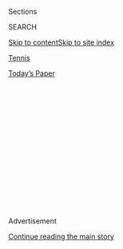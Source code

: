 <div id="app">

<div>

<div>

<div>

<div class="NYTAppHideMasthead css-1q2w90k e1suatyy0">

<div class="section css-ui9rw0 e1suatyy2">

<div class="css-eph4ug er09x8g0">

<div class="css-6n7j50">

</div>

<span class="css-1dv1kvn">Sections</span>

<div class="css-10488qs">

<span class="css-1dv1kvn">SEARCH</span>

</div>

[Skip to content](#site-content)[Skip to site
index](#site-index)

</div>

<div id="masthead-section-label" class="css-1wr3we4 eaxe0e00">

[Tennis](https://www.nytimes3xbfgragh.onion/section/sports/tennis)

</div>

<div class="css-10698na e1huz5gh0">

</div>

</div>

<div id="masthead-bar-one" class="section hasLinks css-15hmgas e1csuq9d3">

<div class="css-uqyvli e1csuq9d0">

</div>

<div class="css-1uqjmks e1csuq9d1">

</div>

<div class="css-9e9ivx">

[](https://myaccount.nytimes3xbfgragh.onion/auth/login?response_type=cookie&client_id=vi)

</div>

<div class="css-1bvtpon e1csuq9d2">

[Today’s
Paper](https://www.nytimes3xbfgragh.onion/section/todayspaper)

</div>

</div>

</div>

</div>

<div data-aria-hidden="false">

<div id="site-content" data-role="main">

<div>

<div class="css-1aor85t" style="opacity:0.000000001;z-index:-1;visibility:hidden">

<div class="css-1hqnpie">

<div class="css-epjblv">

<span class="css-17xtcya">[Tennis](/section/sports/tennis)</span><span class="css-x15j1o">|</span><span class="css-fwqvlz">For
U.S. Open Contenders Medvedev and Zverev, a Journey From Russia Was a
Big
Step</span>

</div>

<div class="css-k008qs">

<div class="css-1iwv8en">

<span class="css-18z7m18"></span>

<div>

</div>

</div>

<span class="css-1n6z4y">https://nyti.ms/3bOA58R</span>

<div class="css-1705lsu">

<div class="css-4xjgmj">

<div class="css-4skfbu" data-role="toolbar" data-aria-label="Social Media Share buttons, Save button, and Comments Panel with current comment count" data-testid="share-tools">

  - 
  - 
  - 
  - 
    
    <div class="css-6n7j50">
    
    </div>

  - 
  - 

</div>

</div>

</div>

</div>

</div>

</div>

<div class="css-13pd83m">

</div>

<div id="top-wrapper" class="css-1sy8kpn">

<div id="top-slug" class="css-l9onyx">

Advertisement

</div>

[Continue reading the main
story](#after-top)

<div class="ad top-wrapper" style="text-align:center;height:100%;display:block;min-height:250px">

<div id="top" class="place-ad" data-position="top" data-size-key="top">

</div>

</div>

<div id="after-top">

</div>

</div>

<div>

<div id="sponsor-wrapper" class="css-1hyfx7x">

<div id="sponsor-slug" class="css-19vbshk">

Supported by

</div>

[Continue reading the main
story](#after-sponsor)

<div id="sponsor" class="ad sponsor-wrapper" style="text-align:center;height:100%;display:block">

</div>

<div id="after-sponsor">

</div>

</div>

<div class="css-186x18t">

</div>

<div class="css-1vkm6nb ehdk2mb0">

# For U.S. Open Contenders Medvedev and Zverev, a Journey From Russia Was a Big Step

</div>

Daniil Medvedev and Alexander Zverev are part of a talented final four,
all seeking their first Grand Slam title.

<div class="css-79elbk" data-testid="photoviewer-wrapper">

<div class="css-z3e15g" data-testid="photoviewer-wrapper-hidden">

</div>

<div class="css-1a48zt4 ehw59r15" data-testid="photoviewer-children">

![<span class="css-16f3y1r e13ogyst0" data-aria-hidden="true">Alexander
Zverev is the German-born son of Russian tennis
professionals.</span><span class="css-cnj6d5 e1z0qqy90" itemprop="copyrightHolder"><span class="css-1ly73wi e1tej78p0">Credit...</span><span><span>Seth
Wenig/Associated
Press</span></span></span>](https://static01.graylady3jvrrxbe.onion/images/2020/09/11/sports/10usopen-russia2-print/10usopen-russia2-print-articleLarge-v2.jpg?quality=75&auto=webp&disable=upscale)

</div>

</div>

<div class="css-18e8msd">

<div class="css-vp77d3 epjyd6m0">

<div class="css-hus3qt ey68jwv0" data-aria-hidden="true">

[![Christopher
Clarey](https://static01.graylady3jvrrxbe.onion/images/2018/09/10/multimedia/author-christopher-clarey/author-christopher-clarey-thumbLarge.png
"Christopher Clarey")](https://www.nytimes3xbfgragh.onion/by/christopher-clarey)

</div>

<div class="css-1baulvz">

By [<span class="css-1baulvz last-byline" itemprop="name">Christopher
Clarey</span>](https://www.nytimes3xbfgragh.onion/by/christopher-clarey)

</div>

</div>

  - 
    
    <div class="css-ld3wwf e16638kd2">
    
    Sept. 11,
    2020
    
    </div>

  - 
    
    <div class="css-4xjgmj">
    
    <div class="css-d8bdto" data-role="toolbar" data-aria-label="Social Media Share buttons, Save button, and Comments Panel with current comment count" data-testid="share-tools">
    
      - 
      - 
      - 
      - 
        
        <div class="css-6n7j50">
        
        </div>
    
      - 
      - 
    
    </div>
    
    </div>

</div>

</div>

<div class="section meteredContent css-1r7ky0e" name="articleBody" itemprop="articleBody">

<div class="css-1fanzo5 StoryBodyCompanionColumn">

<div class="css-53u6y8">

Two tennis stories that began in Russia will continue in New York on
Friday, as Daniil Medvedev and Alexander Zverev take turns trying to
reach the United States Open men’s final.

Both are trilingual and 6-foot-6, which was once considered too tall for
a great tennis player. Both clearly have the power and potential to win
multiple Grand Slam titles, and this title, for a change, is there for
the younger generation’s taking, with none of the Big Three — Novak
Djokovic, Roger Federer or Rafael Nadal — blocking the path.

Zverev, 23, the German son of Russian professional tennis players, will
face Pablo Carreño Busta of Spain, 29, in the first semifinal. Medvedev,
24, raised in Moscow but now married and based in Monaco, will then take
on Dominic Thiem, 27, the big-swinging Austrian who is the highest seed
remaining, at No. 2. None of the four has won a Grand Slam tournament.

</div>

</div>

<div class="css-1fanzo5 StoryBodyCompanionColumn">

<div class="css-53u6y8">

“The most important thing is to not get ahead of yourself,” said Gilles
Cervara, Medvedev’s coach. “We all know what it means to not have those
three guys in the tournament, but we cannot stay fixated on it. It’s all
about going little by little, step by step.”

</div>

</div>

<div class="css-79elbk" data-testid="photoviewer-wrapper">

<div class="css-z3e15g" data-testid="photoviewer-wrapper-hidden">

</div>

<div class="css-1a48zt4 ehw59r15" data-testid="photoviewer-children">

![<span class="css-16f3y1r e13ogyst0" data-aria-hidden="true">Daniil
Medvedev is trying to return to the U.S. Open final after losing in five
sets to Rafael Nadal last
year.</span><span class="css-cnj6d5 e1z0qqy90" itemprop="copyrightHolder"><span class="css-1ly73wi e1tej78p0">Credit...</span><span>Seth
Wenig/Associated
Press</span></span>](https://static01.graylady3jvrrxbe.onion/images/2020/09/11/sports/11usopen-russia-med/merlin_176804280_105909f7-63ca-48ba-935d-6427dd414382-articleLarge.jpg?quality=75&auto=webp&disable=upscale)

</div>

</div>

<div class="css-1fanzo5 StoryBodyCompanionColumn">

<div class="css-53u6y8">

It took many steps to bring Medvedev and Zverev to the brink, and in
both cases, leaving Russia was a big one.

Zverev’s parents, Alexander Sr. and Irina, met in Sochi, the Russian
resort city and tennis hub on the Black Sea. It was also the home of
[Yevgeny
Kafelnikov](https://www.atptour.com/en/news/atp-heritage-kafelnikov-no-1-fedex-atp-rankings),
the first Russian man to be ranked No. 1 in the world in tennis, and it
was where Maria Sharapova, a future women’s No. 1, spent her very early
childhood before leaving with her father, Yuri, for the tennis academies
of Florida, with less than $1,000 in cash in Yuri’s pocket.

Alexander Sr., an attacking player, came of age in the Soviet Union,
where tennis was long viewed suspiciously as a bourgeois pursuit and
where leading players often found it difficult to leave for
international events. Stars did emerge, like Olga Morozova and Alex
Metreveli, who both reached Wimbledon finals in the 1970s, and later
Natasha Zvereva and Andrei Chesnokov, who both broke into the top 10 in
singles and had an ongoing and risky tussle with Soviet authorities over
how much of their prize money they could retain.

Alexander Sr. peaked at No. 175, and Irina, seven years younger, peaked
at No. 380. Their oldest son, Mischa, was born in Russia, but the family
moved to Germany in 1991, and Alexander, nicknamed Sascha, was born in
Hamburg in 1997.

</div>

</div>

<div class="css-1fanzo5 StoryBodyCompanionColumn">

<div class="css-53u6y8">

The brothers became professionals with radically different playing
styles. [Mischa, ranked as high as 25
in 2017](https://www.atptour.com/en/players/mischa-zverev/z168/overview),
is one of the few pure serve-and-volleyers on tour, while Alexander, who
has been[ranked as high as
No. 3](https://www.atptour.com/en/players/alexander-zverev/z355/overview),
is a more conventional attacking baseliner with a huge serve and a
potent, fluid two-handed backhand.

“I’m not surprised at all the Zverevs raised two top players,”
Kafelnikov said in a telephone interview from Moscow. “They knew what
they had faced in Russia before, and they knew exactly what they wanted
to give to their kids. They wanted the kids to be professional tennis
players and be successful. Mischa is playing a little bit like his
father’s style. Sascha is quite a bit different, with the big
groundstrokes.”

Kafelnikov, 46, was the most successful Russian player after the Soviet
Union broke up in 1991. He initially scrambled to find training bases
and stability with his coach, Anatoly Lepeshin, a former head of the
Soviet junior program who once worked with Alexander Sr. But while other
talented Russian players were unable to find the funding to continue
their careers, Kafelnikov, a smooth and flat-hitting baseliner,
persevered to become the first Russian man to win a Grand Slam singles
title, at the French Open in 1996, and then won the Australian Open in
1999.

He later joined forces with Marat Safin, Russia’s other big post-breakup
men’s tennis star, to win the Davis Cup for the first time for Russia in
2002.

</div>

</div>

<div class="css-79elbk" data-testid="photoviewer-wrapper">

<div class="css-z3e15g" data-testid="photoviewer-wrapper-hidden">

</div>

<div class="css-1a48zt4 ehw59r15" data-testid="photoviewer-children">

<div class="css-1xdhyk6 erfvjey0">

<span class="css-1ly73wi e1tej78p0">Image</span>

<div class="css-zjzyr8">

<div data-testid="lazyimage-container" style="height:257.77777777777777px">

</div>

</div>

</div>

<span class="css-16f3y1r e13ogyst0" data-aria-hidden="true">Yevgeny
Kafelnikov was inducted into the International Tennis Hall of Fame  last
summer.</span><span class="css-cnj6d5 e1z0qqy90" itemprop="copyrightHolder"><span class="css-1ly73wi e1tej78p0">Credit...</span><span>Brian
Snyder/Reuters</span></span>

</div>

</div>

<div class="css-1fanzo5 StoryBodyCompanionColumn">

<div class="css-53u6y8">

Safin, a swashbuckling figure who broke rackets almost as often as he
broke serve, also reached No. 1 and won two Grand Slam singles
titles:[the 2000 U.S.
Open](https://www.nytimes3xbfgragh.onion/2000/09/11/sports/tennis-us-open-in-the-final-youth-serves.html),
where he shocked Pete Sampras in straight sets in the final, and the
2005 Australian Open.

Like Sharapova and another future star of the women’s game, Anna
Kournikova, Safin left Russia to develop his game. He did so in part
because of the lack of academy-style facilities at home and the brutal
winter weather. Safin’s parents were coaches and former players, as
well, but he went to Valencia, Spain, to train at age 14 and was joined
by his younger sister, [Dinara, who also became
No. 1.](https://www.nytimes3xbfgragh.onion/2010/08/29/sports/tennis/29safina.html)

</div>

</div>

<div class="css-1fanzo5 StoryBodyCompanionColumn">

<div class="css-53u6y8">

“We could not rely on anybody but ourselves,” Kafelnikov said. “My
parents were not that rich, and I knew if I didn’t succeed in tennis, I
would have nothing to do. And that’s what was driving so many of us. The
life we had in the Soviet Union wasn’t great, and when it broke up
everyone was kind of left alone. The choice was simple. Will you do the
hard work or not?”

Svetlana Kuznetsova, the 2004 U.S. Open women’s singles champion, went
to Spain, too, before becoming a key part of the big wave of Russian
women who entered the elite in the 2000s — including Sharapova, Safina,
Anastasia Myskina, Elena Dementieva and Vera Zvonareva.

Russian women’s tennis has yet to scale such heights in recent years,
although Zvonareva, 36, has reached the women’s doubles final of this
U.S. Open with a German partner, Laura
Siegemund.

</div>

</div>

<div class="css-79elbk" data-testid="photoviewer-wrapper">

<div class="css-z3e15g" data-testid="photoviewer-wrapper-hidden">

</div>

<div class="css-1a48zt4 ehw59r15" data-testid="photoviewer-children">

<div class="css-1xdhyk6 erfvjey0">

<span class="css-1ly73wi e1tej78p0">Image</span>

<div class="css-zjzyr8">

<div data-testid="lazyimage-container" style="height:268.73333333333335px">

</div>

</div>

</div>

<span class="css-16f3y1r e13ogyst0" data-aria-hidden="true">Vera
Zvonareva will play in the women’s doubles final on
Friday.</span><span class="css-cnj6d5 e1z0qqy90" itemprop="copyrightHolder"><span class="css-1ly73wi e1tej78p0">Credit...</span><span>Jason
Szenes/EPA, via Shutterstock</span></span>

</div>

</div>

<div class="css-1fanzo5 StoryBodyCompanionColumn">

<div class="css-53u6y8">

But the men, after a fallow period, are now resurgent with Medvedev;
Karen Khachanov, 24, and Andrey Rublev, 22.

Medvedev, a shape-shifting tactician ranked No. 5, is the leader. He
pushed Nadal to five sets before losing last year’s classic U.S. Open
final, and he defeated Rublev, his good friend and boyhood rival, in the
quarterfinals on Wednesday.

“I play a little bit more counterattack,” Medvedev said. “Maybe seeing
what my opponent does, then deciding how I’m going to play. Andrey is
different. He tries to dictate his game with the forehand, go for the
shots. He doesn’t really care what the opponent does. He just cares
about himself, so it’s a different strategy. But I think what is a
similarity is that, starting from juniors, we always tried to get
better. We always pushed each other.”

</div>

</div>

<div class="css-1fanzo5 StoryBodyCompanionColumn">

<div class="css-53u6y8">

Individual success in tennis so often begins with a talented group of
youngsters who can feed off each other: Consider the great American
men’s generation of Sampras, Andre Agassi, Jim Courier and Michael
Chang, all of whom won Grand Slam singles titles.

Khachanov and Rublev both went to Barcelona as teenagers to train at the
4 Slam Academy. Medvedev headed in the same direction in his teens but
ended up on the Côte d’Azur, based in Monaco and training in Cannes,
France, at a small academy co-founded by Cervara.

“He is someone who is very open to new things,,” Cervara said. “He has a
mentality that embraces diversity.”

He quickly learned French, and is a fast learner in general, though he
is still waiting for his first Grand Slam singles title. It could come
very soon, although Thiem is a major obstacle and Zverev could be
another one.

“They have not yet accomplished what me and Marat did in our young
careers,” Kafelnikov said of Medvedev and the other rising Russians.
“Marat won his first Slam at 20. I did it when I was 22. So those guys
have not come to our level yet, but I’m hoping that through the years
they will have better success than Marat and I had.”

</div>

</div>

<div>

</div>

</div>

<div>

</div>

<div>

</div>

<div>

</div>

<div>

<div id="bottom-wrapper" class="css-1ede5it">

<div id="bottom-slug" class="css-l9onyx">

Advertisement

</div>

[Continue reading the main
story](#after-bottom)

<div id="bottom" class="ad bottom-wrapper" style="text-align:center;height:100%;display:block;min-height:90px">

</div>

<div id="after-bottom">

</div>

</div>

</div>

</div>

</div>

## Site Index

<div>

</div>

## Site Information Navigation

  - [© <span>2020</span> <span>The New York Times
    Company</span>](https://help.nytimes3xbfgragh.onion/hc/en-us/articles/115014792127-Copyright-notice)

<!-- end list -->

  - [NYTCo](https://www.nytco.com/)
  - [Contact
    Us](https://help.nytimes3xbfgragh.onion/hc/en-us/articles/115015385887-Contact-Us)
  - [Work with us](https://www.nytco.com/careers/)
  - [Advertise](https://nytmediakit.com/)
  - [T Brand Studio](http://www.tbrandstudio.com/)
  - [Your Ad
    Choices](https://www.nytimes3xbfgragh.onion/privacy/cookie-policy#how-do-i-manage-trackers)
  - [Privacy](https://www.nytimes3xbfgragh.onion/privacy)
  - [Terms of
    Service](https://help.nytimes3xbfgragh.onion/hc/en-us/articles/115014893428-Terms-of-service)
  - [Terms of
    Sale](https://help.nytimes3xbfgragh.onion/hc/en-us/articles/115014893968-Terms-of-sale)
  - [Site
    Map](https://spiderbites.nytimes3xbfgragh.onion)
  - [Help](https://help.nytimes3xbfgragh.onion/hc/en-us)
  - [Subscriptions](https://www.nytimes3xbfgragh.onion/subscription?campaignId=37WXW)

</div>

</div>

</div>

</div>
